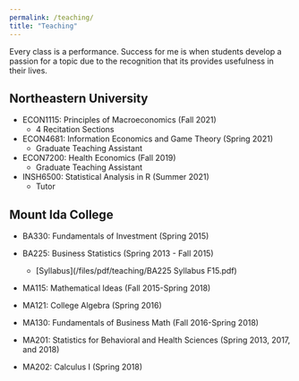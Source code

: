```yaml
---
permalink: /teaching/
title: "Teaching"
---
```


Every class is a performance.  Success for me is when students develop a passion for a topic due to 
the recognition that its provides usefulness in their lives.

## Northeastern University
- ECON1115: Principles of Macroeconomics (Fall 2021)
    - 4 Recitation Sections
- ECON4681: Information Economics and Game Theory (Spring 2021)
    - Graduate Teaching Assistant
- ECON7200: Health Economics (Fall 2019)
    - Graduate Teaching Assistant
- INSH6500: Statistical Analysis in R (Summer 2021)
    - Tutor

## Mount Ida College
- BA330: Fundamentals of Investment (Spring 2015)

- BA225: Business Statistics (Spring 2013 - Fall 2015)
    - [Syllabus](/files/pdf/teaching/BA225 Syllabus F15.pdf)
- MA115: Mathematical Ideas (Fall 2015-Spring 2018)
 
- MA121: College Algebra (Spring 2016)

- MA130: Fundamentals of Business Math (Fall 2016-Spring 2018)
 
- MA201: Statistics for Behavioral and Health Sciences (Spring 2013, 2017, and 2018)

- MA202: Calculus I (Spring 2018)





